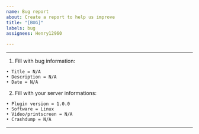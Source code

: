 ```yaml
---
name: Bug report
about: Create a report to help us improve
title: "[BUG]"
labels: bug
assignees: Henry12960

---
```


---
1. Fill with bug information:

```
• Title = N/A
• Description = N/A
• Date = N/A
```


2. Fill with your server informations:

```
• Plugin version = 1.0.0
• Software = Linux 
• Video/printscreen = N/A
• Crashdump = N/A
```
---
